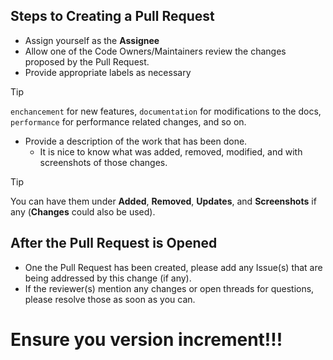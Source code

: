 ## Steps to Creating a Pull Request
* Assign yourself as the **Assignee**
* Allow one of the Code Owners/Maintainers review the changes proposed by the Pull Request.
* Provide appropriate labels as necessary

> [!TIP]
> `enchancement` for new features, `documentation` for modifications to the docs, `performance` for performance related changes, and so on.

* Provide a description of the work that has been done.
    * It is nice to know what was added, removed, modified, and with screenshots of those changes.

> [!TIP]
> You can have them under **Added**, **Removed**, **Updates**, and **Screenshots** if any (**Changes** could also be used).

## After the Pull Request is Opened
* One the Pull Request has been created, please add any Issue(s) that are being addressed by this change (if any).
* If the reviewer(s) mention any changes or open threads for questions, please resolve those as soon as you can.

# Ensure you version increment!!!